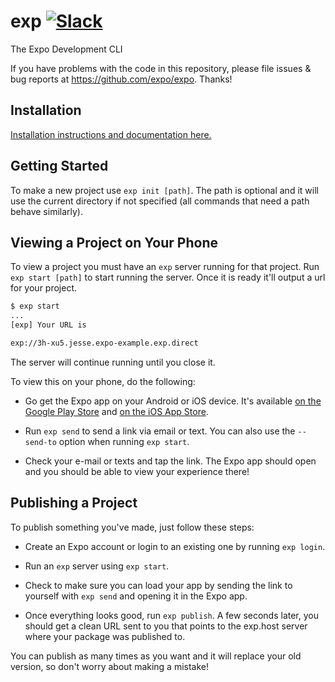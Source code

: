 # exp [![Slack](http://slack.expo.io/badge.svg)](https://slack.expo.io)
The Expo Development CLI

If you have problems with the code in this repository, please file issues & bug reports
at https://github.com/expo/expo. Thanks!

## Installation

[Installation instructions and documentation here.](https://docs.expo.io/versions/latest/guides/expo-cli.html)

## Getting Started

To make a new project use `exp init [path]`. The path is optional and it will use the current directory if not specified (all commands that need a path behave similarly).

## Viewing a Project on Your Phone

To view a project you must have an `exp` server running for that project. Run `exp start [path]` to start running the server. Once it is ready it'll output a url for your project.

```bash
$ exp start
...
[exp] Your URL is

exp://3h-xu5.jesse.expo-example.exp.direct
```

The server will continue running until you close it.

To view this on your phone, do the following:

  * Go get the Expo app on your Android or iOS device. It's available [on the Google Play Store](https://play.google.com/store/apps/details?id=host.exp.exponent) and [on the iOS App Store](https://itunes.com/apps/exponent).

  * Run `exp send` to send a link via email or text. You can also use the `--send-to` option when running `exp start`.

  * Check your e-mail or texts and tap the link. The Expo app should open and you should be able to view your experience there!

## Publishing a Project

To publish something you've made, just follow these steps:

  * Create an Expo account or login to an existing one by running `exp login`.

  * Run an `exp` server using `exp start`.

  * Check to make sure you can load your app by sending the link to yourself with `exp send` and opening it in the Expo app.

  * Once everything looks good, run `exp publish`. A few seconds later, you should get a clean URL sent to you that points to the exp.host server where your package was published to.

You can publish as many times as you want and it will replace your old version, so don't worry about making a mistake!
